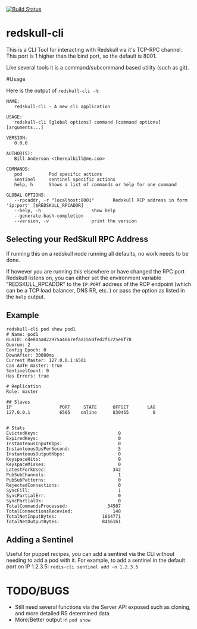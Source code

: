 [![Build Status](https://travis-ci.org/therealbill/redskull-cli.svg?branch=master)](https://travis-ci.org/therealbill/redskull-cli)


# redskull-cli
This is a CLI Tool for interacting with Redskull via it's TCP-RPC channel. This
port is 1 higher than the bind port, so the default is 8001.

Like several tools it is a command/subcommand based utility (such as git).


#Usage

Here is the output of `redskull-cli -h`:

```
NAME:
   redskull-cli - A new cli application

USAGE:
   redskull-cli [global options] command [command options] [arguments...]

VERSION:
   0.0.0

AUTHOR(S): 
   Bill Anderson <therealbill@me.com> 
   
COMMANDS:
   pod          Pod specific actions
   sentinel     sentinel specific actions
   help, h      Shows a list of commands or help for one command
   
GLOBAL OPTIONS:
   --rpcaddr, -r "localhost:8001"       Redskull RCP address in form 'ip:port' [$REDSKULL_RPCADDR]
   --help, -h                   show help
   --generate-bash-completion
   --version, -v                print the version
```   

## Selecting your RedSkull RPC Address

If running this on a redskull node running all defaults, no work needs to be done.

If however you are running this elsewhere or have changed the RPC port Redskull
listens on, you can either set the environment variable "REDSKULL_RPCADDR" to
the `IP:PORT` address of the RCP endpoint (which can be a TCP load balancer,
DNS RR, etc. ) or pass the option as listed in the `help` output.

## Example

```shell
redskull-cli pod show pod1
# Name: pod1
RunID: cde80aa822975a4067efaa1550fed2f1225e8f78
Quorum: 2
Config Epoch: 0
DownAfter: 30000ms
Current Master: 127.0.0.1:6501
Can AUTH master: true
SentinelCount: 0
Has Errors: true

# Replication
Role: master

## Slaves
IP                  PORT     STATE      OFFSET       LAG
127.0.0.1           6505    online      830455         0


# Stats
EvictedKeys:                              0
ExpiredKeys:                              0
InstanteousInputKbps:                     0
InstanteousOpsPerSecond:                  5
InstanteousOutputKbps:                    0
KeyspaceHits:                             0
KeyspaceMisses:                           0
LatestForkUsec:                         342
PubSubChannels:                           1
PubSubPatterns:                           0
RejectedConnections:                      0
SyncFill:                                 1
SyncPartialErr:                           0
SyncPartialOk:                            0
TotalCommandsProcessed:               34507
TotalConnectionsRecevied:               148
TotalNetInputBytes:                 1664771
TotalNetOutputBytes:                8416161
```


## Adding a Sentinel

Useful for puppet recipes, you can add a sentinel via the CLI without needing
to add a pod with it. For example, to add a sentinel in the default port on IP
1.2.3.5: `redis-cli sentinel add -n 1.2.3.5`

# TODO/BUGS
 * Still need several functions via the Server API exposed such as cloning, and more detailed RS determined data
 * More/Better output in `pod show`
